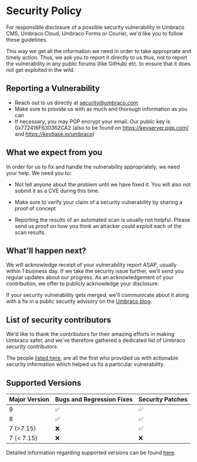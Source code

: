 # Security Policy
For responsible disclosure of a possible security vulnerability in Umbraco CMS, Umbraco Cloud, Umbraco Forms or Courier, we'd like you to follow these guidelines.

This way we get all the information we need in order to take appropriate and timely action. Thus, we ask you to report it directly to us thus, not to report the vulnerability in any public forums (like GitHub) etc. to ensure that it does not get exploited in the wild. 

## Reporting a Vulnerability

- Reach out to us directly at security@umbraco.com 
- Make sure to provide us with as much and thorough information as you can
- If necessary, you may PGP encrypt your email. Our public key is 0x772416F630362CA2 (also to be found on https://keyserver.pgp.com/ and https://keybase.io/umbraco) 


## What we expect from you
In order for us to fix and handle the vulnerability appropriately, we need your help. We need you to:

- Not tell anyone about the problem until we have fixed it. You will also not submit it as a CVE during this time.

- Make sure to verify your claim of a security vulnerability by sharing a proof of concept
- Reporting the results of an automated scan is usually not helpful. Please send us proof on how you think an attacker could exploit each of the scan results. 

## What'll happen next?
We will acknowledge receipt of your vulnerability report ASAP, usually within 1 business day. If we take the security issue further, we'll send you regular updates about our progress. As an acknowledgement of your contribution, we offer to publicly acknowledge your disclosure. 

If your security vulnerability gets merged, we'll communicate about it along with a fix in a public security advisory on the [Umbraco blog](https://umbraco.com/blog/).

## List of security contributors
We'd like to thank the contributors for their amazing efforts in making Umbraco safer, and we've therefore gathered a dedicated list of Umbraco security contributors.

The people [listed here](https://umbraco.com/about-us/trust-center/security-and-umbraco/how-to-report-a-vulnerability-in-umbraco/list-of-security-contributors/), are all the first who provided us with actionable security information which helped us fix a particular vulnerability. 

## Supported Versions

| Major Version | Bugs and Regression Fixes  | Security Patches  |
| ------------- | -------------------------- |------------------ |
| 9             | :white_check_mark:         |:white_check_mark:|
| 8             | :white_check_mark:         |:white_check_mark:|
| 7 (>7.15)     | :x:                        |:white_check_mark:|
| 7 (< 7.15)    | :x:                        |:x:|

Detailed information regarding supported versions can be found [here](https://umbraco.com/products/knowledge-center/long-term-support-and-end-of-life/). 

